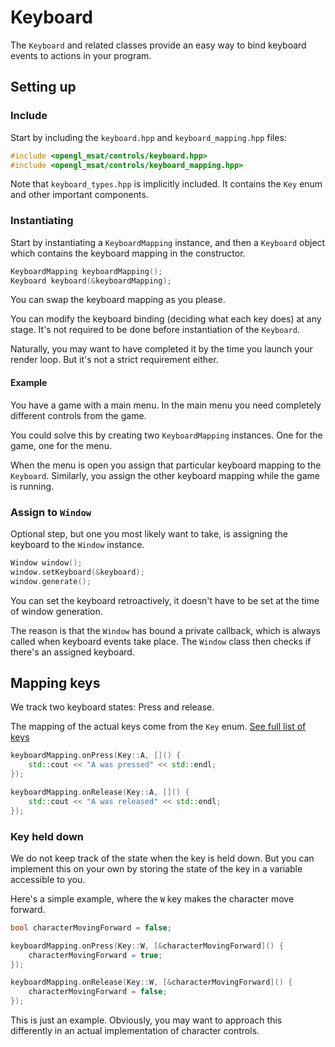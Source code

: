 # Keyboard

The ``Keyboard`` and related classes provide an easy way to bind keyboard events to actions in your program.

## Setting up
### Include
Start by including the ``keyboard.hpp`` and ``keyboard_mapping.hpp`` files:

````c++
#include <opengl_msat/controls/keyboard.hpp>
#include <opengl_msat/controls/keyboard_mapping.hpp>
````

Note that ``keyboard_types.hpp`` is implicitly included. It contains the ``Key`` enum and other important components.

### Instantiating
Start by instantiating a ``KeyboardMapping`` instance, and then a ``Keyboard`` object
which contains the keyboard mapping in the constructor.
````c++
KeyboardMapping keyboardMapping();
Keyboard keyboard(&keyboardMapping);
````

You can swap the keyboard mapping as you please.

You can modify the keyboard binding (deciding what each key does) at any stage.
It's not required to be done before instantiation of the ``Keyboard``.

Naturally, you may want to have completed it by the time you launch your render loop. But it's not a strict requirement either.

#### Example
You have a game with a main menu. In the main menu you need completely
different controls from the game.

You could solve this by creating two ``KeyboardMapping`` instances. One for the game, one for the menu.

When the menu is open you assign that particular keyboard mapping to the ``Keyboard``. Similarly, you assign the other keyboard mapping while the game is running.

### Assign to ``Window``
Optional step, but one you most likely want to take, is assigning the keyboard to
the ``Window`` instance.

````c++
Window window();
window.setKeyboard(&keyboard);
window.generate();
````

You can set the keyboard retroactively, it doesn't have to be set at the time of window generation.

The reason is that the ``Window`` has bound a private callback, which is always called when
keyboard events take place. The ``Window`` class then checks if there's an assigned keyboard.

## Mapping keys
We track two keyboard states: Press and release.

The mapping of the actual keys come from the ``Key`` enum.
[See full list of keys](key-enum.md)

````c++
keyboardMapping.onPress(Key::A, []() {
    std::cout << "A was pressed" << std::endl;
});

keyboardMapping.onRelease(Key::A, []() {
    std::cout << "A was released" << std::endl;
});
````

### Key held down
We do not keep track of the state when the key is held down. But you can implement this on your
own by storing the state of the key in a variable accessible to you.

Here's a simple example, where the ``W`` key makes the character move forward.

````c++
bool characterMovingForward = false;

keyboardMapping.onPress(Key::W, [&characterMovingForward]() {
    characterMovingForward = true;
});

keyboardMapping.onRelease(Key::W, [&characterMovingForward]() {
    characterMovingForward = false;
});
````

This is just an example. Obviously, you may want to approach this differently in an actual
implementation of character controls.
